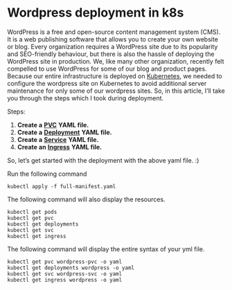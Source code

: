 # Wordpress deployment in k8s
WordPress is a free and open-source content management system (CMS). It is a web publishing software that allows you to create your own website or blog. Every organization requires a WordPress site due to its popularity and SEO-friendly behaviour, but there is also the hassle of deploying the WordPress site in production. We, like many other organization, recently felt compelled to use WordPress for some of our blog and product pages. Because our entire infrastructure is deployed on [Kubernetes](https://kubernetes.io/), we needed to configure the wordpress site on Kubernetes to avoid additional server maintenance for only some of our wordpress sites. So, in this article, I’ll take you through the steps which I took during deployment.

Steps: 


1. **Create a** [**PVC**](https://kubernetes.io/docs/concepts/storage/persistent-volumes/#persistentvolumeclaims) **YAML file.**
2. **Create a** [**Deployment**](https://kubernetes.io/docs/concepts/workloads/controllers/deployment/) **YAML file.**
3. **Create a** [**Service**](https://kubernetes.io/docs/concepts/services-networking/service/#defining-a-service) **YAML file.**
4. **Create an** [**Ingress**](https://kubernetes.io/docs/concepts/services-networking/ingress/) **YAML file.**

So, let’s get started with the deployment with the above yaml file. :)

Run the following command


    kubectl apply -f full-manifest.yaml

The following command will also display the resources.

    kubectl get pods
    kubectl get pvc
    kubectl get deployments
    kubectl get svc
    kubectl get ingress

The following command will display the entire syntax of your yml file.

    kubectl get pvc wordpress-pvc -o yaml
    kubectl get deployments wordpress -o yaml
    kubectl get svc wordpress-svc -o yaml
    kubectl get ingress wordpress -o yaml


